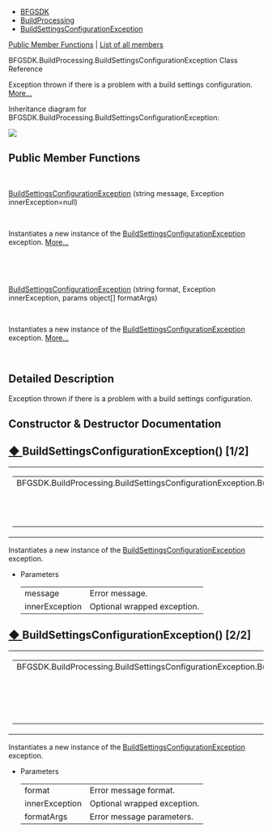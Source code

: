   - [BFGSDK](namespace_b_f_g_s_d_k.html)
  - [BuildProcessing](namespace_b_f_g_s_d_k_1_1_build_processing.html)
  - [BuildSettingsConfigurationException](class_b_f_g_s_d_k_1_1_build_processing_1_1_build_settings_configuration_exception.html)

[Public Member Functions](#pub-methods) | [List of all
members](class_b_f_g_s_d_k_1_1_build_processing_1_1_build_settings_configuration_exception-members.html)

BFGSDK.BuildProcessing.BuildSettingsConfigurationException Class
Reference

Exception thrown if there is a problem with a build settings
configuration.
[More...](class_b_f_g_s_d_k_1_1_build_processing_1_1_build_settings_configuration_exception.html#details)

Inheritance diagram for
BFGSDK.BuildProcessing.BuildSettingsConfigurationException:

![](class_b_f_g_s_d_k_1_1_build_processing_1_1_build_settings_configuration_exception.png)

##  Public Member Functions

 

[BuildSettingsConfigurationException](class_b_f_g_s_d_k_1_1_build_processing_1_1_build_settings_configuration_exception.html#ac33e148281c9a74034631c072dfd4013)
(string message, Exception innerException=null)

 

Instantiates a new instance of the
[BuildSettingsConfigurationException](class_b_f_g_s_d_k_1_1_build_processing_1_1_build_settings_configuration_exception.html "Exception thrown if there is a problem with a build settings configuration.")
exception.
[More...](class_b_f_g_s_d_k_1_1_build_processing_1_1_build_settings_configuration_exception.html#ac33e148281c9a74034631c072dfd4013)  

 

 

[BuildSettingsConfigurationException](class_b_f_g_s_d_k_1_1_build_processing_1_1_build_settings_configuration_exception.html#a427f977c65500d61c7f1faaa4d80edd0)
(string format, Exception innerException, params object\[\] formatArgs)

 

Instantiates a new instance of the
[BuildSettingsConfigurationException](class_b_f_g_s_d_k_1_1_build_processing_1_1_build_settings_configuration_exception.html "Exception thrown if there is a problem with a build settings configuration.")
exception.
[More...](class_b_f_g_s_d_k_1_1_build_processing_1_1_build_settings_configuration_exception.html#a427f977c65500d61c7f1faaa4d80edd0)  

 

## Detailed Description

Exception thrown if there is a problem with a build settings
configuration.

## Constructor & Destructor Documentation

## [◆ ](#ac33e148281c9a74034631c072dfd4013)BuildSettingsConfigurationException() \[1/2\]

<table>
<colgroup>
<col style="width: 50%" />
<col style="width: 50%" />
</colgroup>
<tbody>
<tr class="odd">
<td><table>
<tbody>
<tr class="odd">
<td>BFGSDK.BuildProcessing.BuildSettingsConfigurationException.BuildSettingsConfigurationException</td>
<td>(</td>
<td>string </td>
<td><em>message</em>,</td>
</tr>
<tr class="even">
<td></td>
<td></td>
<td>Exception </td>
<td><em>innerException</em> = <code>null</code> </td>
</tr>
<tr class="odd">
<td></td>
<td>)</td>
<td></td>
<td></td>
</tr>
</tbody>
</table></td>
<td><span class="mlabels"><span class="mlabel">inline</span></span></td>
</tr>
</tbody>
</table>

Instantiates a new instance of the
[BuildSettingsConfigurationException](class_b_f_g_s_d_k_1_1_build_processing_1_1_build_settings_configuration_exception.html "Exception thrown if there is a problem with a build settings configuration.")
exception.

  - Parameters
    
    |                |                             |
    | -------------- | --------------------------- |
    | message        | Error message.              |
    | innerException | Optional wrapped exception. |
    

## [◆ ](#a427f977c65500d61c7f1faaa4d80edd0)BuildSettingsConfigurationException() \[2/2\]

<table>
<colgroup>
<col style="width: 50%" />
<col style="width: 50%" />
</colgroup>
<tbody>
<tr class="odd">
<td><table>
<tbody>
<tr class="odd">
<td>BFGSDK.BuildProcessing.BuildSettingsConfigurationException.BuildSettingsConfigurationException</td>
<td>(</td>
<td>string </td>
<td><em>format</em>,</td>
</tr>
<tr class="even">
<td></td>
<td></td>
<td>Exception </td>
<td><em>innerException</em>,</td>
</tr>
<tr class="odd">
<td></td>
<td></td>
<td>params object[] </td>
<td><em>formatArgs</em> </td>
</tr>
<tr class="even">
<td></td>
<td>)</td>
<td></td>
<td></td>
</tr>
</tbody>
</table></td>
<td><span class="mlabels"><span class="mlabel">inline</span></span></td>
</tr>
</tbody>
</table>

Instantiates a new instance of the
[BuildSettingsConfigurationException](class_b_f_g_s_d_k_1_1_build_processing_1_1_build_settings_configuration_exception.html "Exception thrown if there is a problem with a build settings configuration.")
exception.

  - Parameters
    
    |                |                             |
    | -------------- | --------------------------- |
    | format         | Error message format.       |
    | innerException | Optional wrapped exception. |
    | formatArgs     | Error message parameters.   |
